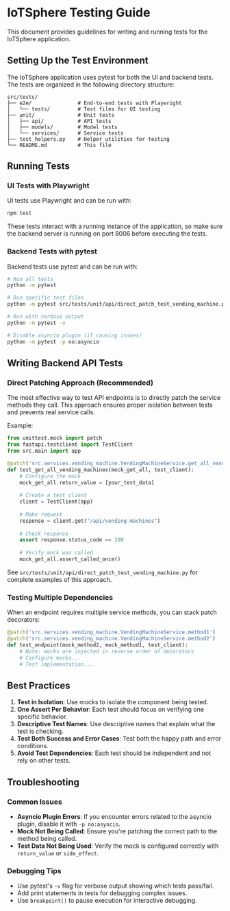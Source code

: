 # IoTSphere Testing Guide

This document provides guidelines for writing and running tests for the IoTSphere application.

## Setting Up the Test Environment

The IoTSphere application uses pytest for both the UI and backend tests. The tests are organized in the following directory structure:

```
src/tests/
├── e2e/               # End-to-end tests with Playwright
│   └── tests/         # Test files for UI testing
├── unit/              # Unit tests
│   ├── api/           # API tests
│   ├── models/        # Model tests
│   └── services/      # Service tests
├── test_helpers.py    # Helper utilities for testing
└── README.md          # This file
```

## Running Tests

### UI Tests with Playwright

UI tests use Playwright and can be run with:

```bash
npm test
```

These tests interact with a running instance of the application, so make sure the backend server is running on port 8006 before executing the tests.

### Backend Tests with pytest

Backend tests use pytest and can be run with:

```bash
# Run all tests
python -m pytest

# Run specific test files
python -m pytest src/tests/unit/api/direct_patch_test_vending_machine.py

# Run with verbose output
python -m pytest -v

# Disable asyncio plugin (if causing issues)
python -m pytest -p no:asyncio
```

## Writing Backend API Tests

### Direct Patching Approach (Recommended)

The most effective way to test API endpoints is to directly patch the service methods they call. This approach ensures proper isolation between tests and prevents real service calls.

Example:

```python
from unittest.mock import patch
from fastapi.testclient import TestClient
from src.main import app

@patch('src.services.vending_machine.VendingMachineService.get_all_vending_machines')
def test_get_all_vending_machines(mock_get_all, test_client):
    # Configure the mock
    mock_get_all.return_value = [your_test_data]
    
    # Create a test client
    client = TestClient(app)
    
    # Make request
    response = client.get("/api/vending-machines")
    
    # Check response
    assert response.status_code == 200
    
    # Verify mock was called
    mock_get_all.assert_called_once()
```

See `src/tests/unit/api/direct_patch_test_vending_machine.py` for complete examples of this approach.

### Testing Multiple Dependencies

When an endpoint requires multiple service methods, you can stack patch decorators:

```python
@patch('src.services.vending_machine.VendingMachineService.method1')
@patch('src.services.vending_machine.VendingMachineService.method2')
def test_endpoint(mock_method2, mock_method1, test_client):
    # Note: mocks are injected in reverse order of decorators
    # Configure mocks...
    # Test implementation...
```

## Best Practices

1. **Test in Isolation**: Use mocks to isolate the component being tested.
2. **One Assert Per Behavior**: Each test should focus on verifying one specific behavior.
3. **Descriptive Test Names**: Use descriptive names that explain what the test is checking.
4. **Test Both Success and Error Cases**: Test both the happy path and error conditions.
5. **Avoid Test Dependencies**: Each test should be independent and not rely on other tests.

## Troubleshooting

### Common Issues

- **Asyncio Plugin Errors**: If you encounter errors related to the asyncio plugin, disable it with `-p no:asyncio`.
- **Mock Not Being Called**: Ensure you're patching the correct path to the method being called.
- **Test Data Not Being Used**: Verify the mock is configured correctly with `return_value` or `side_effect`.

### Debugging Tips

- Use pytest's `-v` flag for verbose output showing which tests pass/fail.
- Add print statements in tests for debugging complex issues.
- Use `breakpoint()` to pause execution for interactive debugging.
